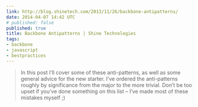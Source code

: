 ```yaml
---
link: http://blog.shinetech.com/2013/11/26/backbone-antipatterns/
date: 2014-04-07 14:42 UTC
# published: false
published: true
title: Backbone Antipatterns | Shine Technologies
tags:
- backbone
- javascript
- bestpractices
---
```


<blockquote>In this post I’ll cover some of these anti-patterns, as well as some general advice for the new starter. I’ve ordered the anti-patterns roughly by significance from the major to the more trivial. Don’t be too upset if you’ve done something on this list – I’ve made most of these mistakes myself ;)


</blockquote>
